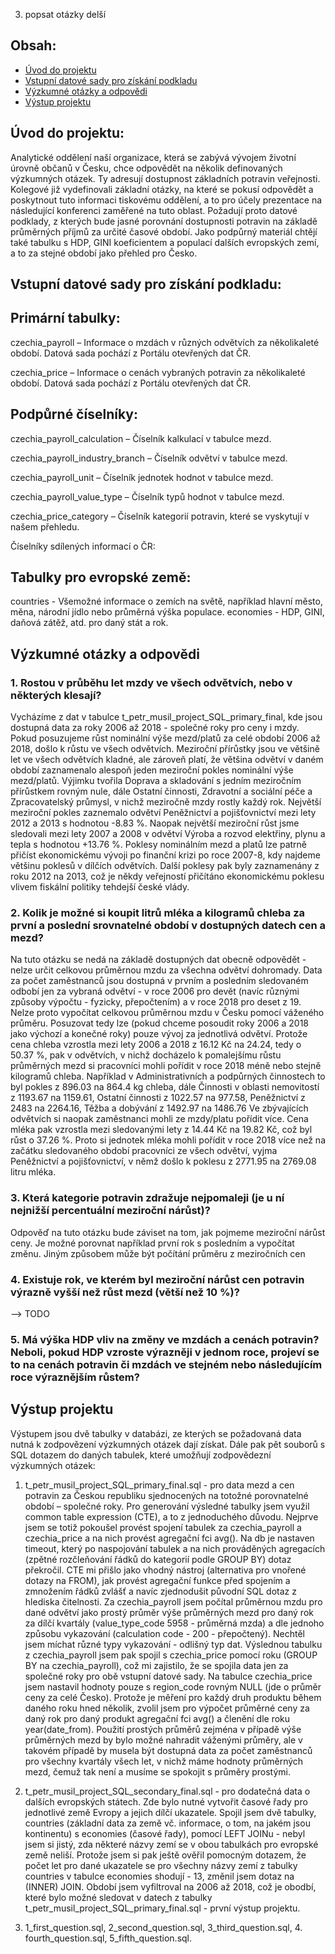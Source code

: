 3. popsat otázky delší

## Obsah:
* [Úvod do projektu](#úvod-do-projektu)
* [Vstupní datové sady pro získání podkladu](#vstupní-datové-sady-pro-získání-podkladu)
* [Výzkumné otázky a odpovědi](#výzkumné-otázky-a-odpovědi)
* [Výstup projektu](#výstup-projektu)

## Úvod do projektu:
Analytické oddělení naší organizace, která se zabývá vývojem životní úrovně občanů v Česku, chce odpovědět na několik definovaných výzkumných otázek. Ty adresují dostupnost základních potravin veřejnosti. Kolegové již vydefinovali základní otázky, na které se pokusí odpovědět a poskytnout tuto informaci tiskovému oddělení, a to pro účely prezentace na následující konferenci zaměřené na tuto oblast. Požadují proto datové podklady, z kterých bude jasné porovnání dostupnosti potravin na základě průměrných příjmů za určité časové období. Jako podpůrný materiál chtějí také tabulku s HDP, GINI koeficientem a populací dalších evropských zemí, a to za stejné období jako přehled pro Česko.

## Vstupní datové sady pro získání podkladu:
## Primární tabulky:
czechia_payroll – Informace o mzdách v různých odvětvích za několikaleté období. Datová sada pochází z Portálu otevřených dat ČR.

czechia_price – Informace o cenách vybraných potravin za několikaleté období. Datová sada pochází z Portálu otevřených dat ČR.

## Podpůrné číselníky:
czechia_payroll_calculation – Číselník kalkulací v tabulce mezd.

czechia_payroll_industry_branch – Číselník odvětví v tabulce mezd.

czechia_payroll_unit – Číselník jednotek hodnot v tabulce mezd.

czechia_payroll_value_type – Číselník typů hodnot v tabulce mezd.

czechia_price_category – Číselník kategorií potravin, které se vyskytují v našem přehledu.

Číselníky sdílených informací o ČR:

## Tabulky pro evropské země:
countries - Všemožné informace o zemích na světě, například hlavní město, měna, národní jídlo nebo průměrná výška populace.
economies - HDP, GINI, daňová zátěž, atd. pro daný stát a rok.

## Výzkumné otázky a odpovědi
### 1. Rostou v průběhu let mzdy ve všech odvětvích, nebo v některých klesají?
Vycházíme z dat v tabulce t_petr_musil_project_SQL_primary_final, kde jsou dostupná data za roky 2006 až 2018 - společné roky pro ceny i mzdy. Pokud posuzujeme růst nominální výše mezd/platů za celé období 2006 až 2018, došlo k růstu ve všech odvětvích.
Meziroční přírůstky jsou ve většině let ve všech odvětvích kladné, ale zároveň platí, že většina odvětví v daném období
zaznamenalo alespoň jeden meziroční pokles nominální výše mezd/platů. Výjimku tvořila Doprava a skladování s jedním meziročním 
přírůstkem rovným nule, dále Ostatní činnosti, Zdravotní a sociální péče a Zpracovatelský průmysl, v nichž meziročně mzdy rostly každý rok. Největší meziroční pokles zaznemalo odvětví Peněžnictví a pojišťovnictví mezi lety 2012 a 2013 s hodnotou -8.83 %. Naopak největší meziroční růst jsme sledovali mezi lety 2007 a 2008 v odvětví Výroba a rozvod elektřiny, plynu a tepla s hodnotou +13.76 %.
Poklesy nominálním mezd a platů lze patrně přičíst ekonomickému vývoji po finanční krizi po roce 2007-8, kdy najdeme většinu poklesů v dílčích odvětvích. Další poklesy pak byly zaznamenány z roku 2012 na 2013, což je někdy veřejností přičítáno ekonomickému poklesu vlivem fiskální politiky tehdejší české vlády.
### 2. Kolik je možné si koupit litrů mléka a kilogramů chleba za první a poslední srovnatelné období v dostupných datech cen a mezd?
Na tuto otázku se nedá na základě dostupných dat obecně odpovědět - nelze určit celkovou průměrnou mzdu za všechna odvětví dohromady. Data za počet zaměstnanců jsou dostupná v prvním a posledním sledovaném odbobí jen za vybraná odvětví - v roce 2006 pro devět (navíc různými způsoby výpočtu - fyzicky, přepočtením) a v roce 2018 pro deset z 19. Nelze proto vypočítat celkovou průměrnou mzdu v Česku pomocí váženého průměru. Posuzovat tedy lze (pokud chceme posoudit roky 2006 a 2018 jako výchozí a konečné roky) pouze vývoj za jednotlivá odvětví. Protože cena chleba vzrostla mezi lety 2006 a 2018 z 16.12 Kč na 24.24, tedy o 50.37 %, pak v odvětvích, v nichž docházelo k pomalejšímu růstu průměrných mezd si pracovníci mohli pořídit v roce 2018 méně nebo stejně kilogramů chleba. Například v Administrativních a podpůrných činnostech to byl pokles z 896.03 na 864.4 kg chleba, dále Činnosti v oblasti nemovitostí z 1193.67 na 1159.61, Ostatní činnosti z 1022.57 na 977.58, Peněžnictví z 2483 na 2264.16, Těžba a dobývání z 1492.97 na 1486.76 Ve zbývajících odvětvích si naopak zaměstnanci mohli ze mzdy/platu pořídit více. Cena mléka pak vzrostla mezi sledovanými lety z 14.44 Kč na 19.82 Kč, což byl růst o 37.26 %. Proto si jednotek mléka mohli pořídit v roce 2018 více než na začátku sledovaného období pracovníci ze všech odvětví, vyjma Peněžnictví a pojišťovnictví, v němž došlo k poklesu z 2771.95 na 2769.08 litru mléka.
### 3. Která kategorie potravin zdražuje nejpomaleji (je u ní nejnižší percentuální meziroční nárůst)?
Odpověď na tuto otázku bude záviset na tom, jak pojmeme meziroční nárůst ceny. Je možné porovnat například první rok s posledním a vypočítat změnu. Jiným způsobem může být počítání průměru z meziročních cen
### 4. Existuje rok, ve kterém byl meziroční nárůst cen potravin výrazně vyšší než růst mezd (větší než 10 %)?
-->  TODO
### 5. Má výška HDP vliv na změny ve mzdách a cenách potravin? Neboli, pokud HDP vzroste výrazněji v jednom roce, projeví se to na cenách potravin či mzdách ve stejném nebo následujícím roce výraznějším růstem?

## Výstup projektu
Výstupem jsou dvě tabulky v databázi, ze kterých se požadovaná data nutná k zodpovězení výzkumných otázek dají získat. Dále pak pět souborů s SQL dotazem do daných tabulek, které umožňují zodpovědezní výzkumných otázek:

1. t_petr_musil_project_SQL_primary_final.sql - pro data mezd a cen potravin za Českou republiku sjednocených na totožné 
porovnatelné období – společné roky. 
Pro generování výsledné tabulky jsem využil common table expression (CTE), a to z jednoduchého důvodu. Nejprve jsem se totiž pokoušel provést spojení tabulek za czechia_payroll a czechia_price a na nich provést agregační fci avg(). Na db je nastaven timeout, který po naspojování tabulek a na nich prováděných agregacích (zpětné rozčleňování řádků do kategorií podle GROUP BY) dotaz překročil. CTE mi přišlo jako vhodný nástroj (alternativa pro vnořené dotazy na FROM), jak provést agregační funkce před spojením a zmnožením řádků zvlášť a navíc zjednodušit původní SQL dotaz z hlediska čitelnosti. Za czechia_payroll jsem počítal průměrnou mzdu pro dané odvětví jako prostý průměr výše průměrných mezd pro daný rok za dílčí kvartály (value_type_code 5958 - průměrná mzda) a dle jednoho způsobu vykazování (calculation code - 200 - přepočtený). Nechtěl jsem míchat různé typy vykazování - odlišný typ dat. Výslednou tabulku z czechia_payroll jsem pak spojil s czechia_price pomocí roku (GROUP BY na czechia_payroll), což mi zajistilo, že se spojila data jen za společné roky pro obě vstupní datové sady. Na tabulce czechia_price jsem nastavil hodnoty pouze s region_code rovným NULL (jde o průměr ceny za celé Česko). Protože je měření pro každý druh produktu během daného roku hned několik, zvolil jsem pro výpočet průměrné ceny za daný rok pro daný produkt agregační fci avg() a členění dle roku year(date_from). Použití prostých průměrů zejména v případě výše průměrných mezd by bylo možné nahradit váženými průměry, ale v takovém případě by musela být dostupná data za počet zaměstnanců pro všechny kvartály všech let, v nichž máme hodnoty průměrných mezd, čemuž tak není a musíme se spokojit s průměry prostými.

2. t_petr_musil_project_SQL_secondary_final.sql - pro dodatečná data o dalších evropských státech. Zde bylo nutné vytvořit časové řady pro jednotlivé země Evropy a jejich dílčí ukazatele. Spojil jsem dvě tabulky, countries (základní data za země vč. informace, o tom, na jakém jsou kontinentu) s economies (časové řady), pomocí LEFT JOINu - nebyl jsem si jistý, zda některé názvy zemí se v obou tabulkách pro evropské země neliší. Protože jsem si pak ještě ověřil pomocným dotazem, že počet let pro dané ukazatele se pro všechny názvy zemí z tabulky countries v tabulce economies shodují - 13, změnil jsem dotaz na (INNER) JOIN. Období jsem vyfiltroval na 2006 až 2018, což je obodbí, které bylo možné sledovat v datech z tabulky t_petr_musil_project_SQL_primary_final.sql - první výstup projektu.

3. 1_first_question.sql, 2_second_question.sql, 3_third_question.sql, 4. fourth_question.sql, 5_fifth_question.sql.
